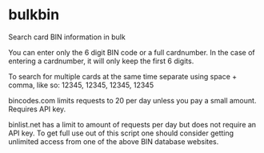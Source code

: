 # bulkbin
Search card BIN information in bulk

You can enter only the 6 digit BIN code or a full cardnumber.
In the case of entering a cardnumber, it will only keep the first 6 digits.

To search for multiple cards at the same time separate using space + comma, like so:
12345, 12345, 12345, 12345

bincodes.com limits requests to 20 per day unless you pay a small amount. Requires API key.

binlist.net has a limit to amount of requests per day but does not require an API key.
  To get full use out of this script one should consider getting unlimited access from one of the above BIN database websites.
